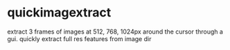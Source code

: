 # quickimagextract
extract 3 frames of images at 512, 768, 1024px around the cursor through a gui. quickly extract full res features from image dir
